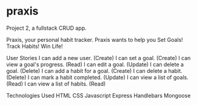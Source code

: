 # praxis
Project 2, a fullstack CRUD app. 

Praxis, your personal habit tracker.
Praxis wants to help you
Set Goals!
Track Habits!
Win Life!

User Stories
I can add a new user. (Create)
I can set a goal. (Create)
I can view a goal's progress. (Read)
I can edit a goal. (Update)
I can delete a goal. (Delete)
I can add a habit for a goal. (Create)
I can delete a habit. (Delete)
I can mark a habit completed. (Update)
I can view a list of goals. (Read)
I can view a list of habits. (Read)

Technologies Used
HTML
CSS
Javascript
Express
Handlebars
Mongoose

